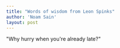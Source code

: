 ```yaml
---
title: "Words of wisdom from Leon Spinks"
author: 'Noam Sain'
layout: post
---
```


"Why hurry when you're already late?"